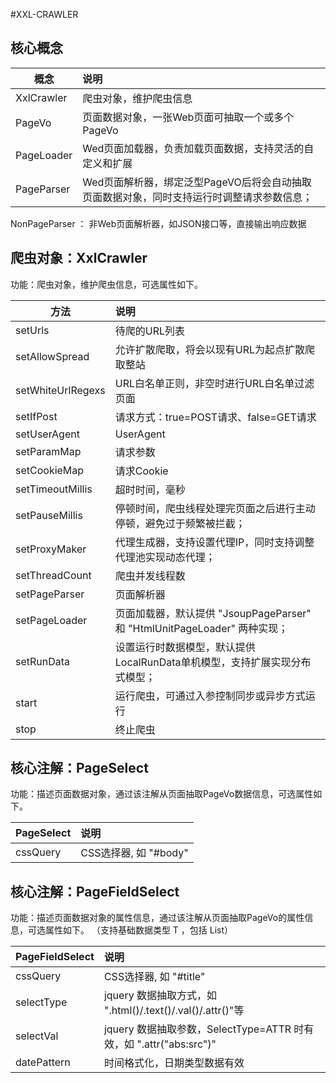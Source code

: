 #XXL-CRAWLER 


## 核心概念

|概念   |说明|
| ---- | :---- |
|XxlCrawler|	爬虫对象，维护爬虫信息|
|PageVo    |	页面数据对象，一张Web页面可抽取一个或多个PageVo|
|PageLoader|	Wed页面加载器，负责加载页面数据，支持灵活的自定义和扩展|
|PageParser|	Wed页面解析器，绑定泛型PageVO后将会自动抽取页面数据对象，同时支持运行时调整请求参数信息；|

NonPageParser ： 非Web页面解析器，如JSON接口等，直接输出响应数据

## 爬虫对象：XxlCrawler
功能：爬虫对象，维护爬虫信息，可选属性如下。

|方法|	说明|
| ---- | :---- |
|setUrls       |	待爬的URL列表|
|setAllowSpread|	允许扩散爬取，将会以现有URL为起点扩散爬取整站|
|setWhiteUrlRegexs|	URL白名单正则，非空时进行URL白名单过滤页面|
|setIfPost	   | 请求方式：true=POST请求、false=GET请求|
|setUserAgent|	UserAgent|
|setParamMap|	请求参数|
|setCookieMap  |请求Cookie|
|setTimeoutMillis|	超时时间，毫秒|
|setPauseMillis|	停顿时间，爬虫线程处理完页面之后进行主动停顿，避免过于频繁被拦截；|
|setProxyMaker|	代理生成器，支持设置代理IP，同时支持调整代理池实现动态代理；|
|setThreadCount|	爬虫并发线程数|
|setPageParser|	页面解析器|
|setPageLoader|	页面加载器，默认提供 "JsoupPageParser" 和 "HtmlUnitPageLoader" 两种实现；|
|setRunData|	设置运行时数据模型，默认提供LocalRunData单机模型，支持扩展实现分布式模型；|
|start     |	运行爬虫，可通过入参控制同步或异步方式运行|
|stop      |	终止爬虫|
## 核心注解：PageSelect
功能：描述页面数据对象，通过该注解从页面抽取PageVo数据信息，可选属性如下。

|PageSelect|说明|
| ---- | :---- |
|cssQuery|	CSS选择器, 如 "#body"|

##  核心注解：PageFieldSelect
功能：描述页面数据对象的属性信息，通过该注解从页面抽取PageVo的属性信息，可选属性如下。
（支持基础数据类型 T ，包括 List）

|PageFieldSelect|	说明|
| ---- | :---- |
|cssQuery	|    CSS选择器, 如 "#title"|
|selectType	|    jquery 数据抽取方式，如 ".html()/.text()/.val()/.attr()"等|
|selectVal	|    jquery 数据抽取参数，SelectType=ATTR 时有效，如 ".attr("abs:src")"|
|datePattern|	 时间格式化，日期类型数据有效|
